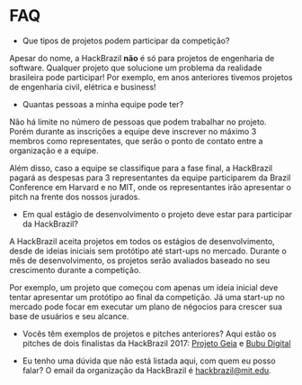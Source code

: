 # FAQ

- Que tipos de projetos podem participar da competição?

Apesar do nome, a HackBrazil **não** é só para projetos de engenharia de software.
Qualquer projeto que solucione um problema da realidade brasileira pode participar!
Por exemplo, em anos anteriores tivemos projetos de engenharia civil, elétrica e
business!

- Quantas pessoas a minha equipe pode ter?

Não há limite no número de pessoas que podem trabalhar no projeto. Porém durante as
inscrições a equipe deve inscrever no máximo 3 membros como representates, que serão
o ponto de contato entre a organização e a equipe.

Além disso, caso a equipe se classifique para a fase final, a HackBrazil pagará as
despesas para 3 representantes da equipe participarem da Brazil Conference em Harvard
e no MIT, onde os representantes irão apresentar o pitch na frente dos nossos jurados.

- Em qual estágio de desenvolvimento o projeto deve estar para participar da HackBrazil?

A HackBrazil aceita projetos em todos os estágios de desenvolvimento, desde de ideias
iniciais sem protótipo até start-ups no mercado. Durante o mês de desenvolvimento,
os projetos serão avaliados baseado no seu crescimento durante a competição.

Por exemplo, um projeto que começou com apenas um ideia inicial deve tentar apresentar um
protótipo ao final da competição. Já uma start-up no mercado pode focar em executar
um plano de négocios para crescer sua base de usuários e seu alcance.

- Vocês têm exemplos de projetos e pitches anteriores?
Aqui estão os pitches de dois finalistas da HackBrazil 2017:
[Projeto Geia](https://www.youtube.com/watch?v=-5pNokeI0vg)
e [Bubu Digital](https://www.youtube.com/watch?v=quVil5hn2TE&t=4s)

- Eu tenho uma dúvida que não está listada aqui, com quem eu posso falar?
O email da organização da HackBrazil é [hackbrazil@mit.edu](mailto:hackbrazil@mit.edu).